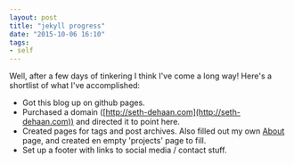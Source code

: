 ```yaml
---
layout: post
title: "jekyll progress"
date: "2015-10-06 16:10"
tags:
- self
---
```


Well, after a few days of tinkering I think I've come a long way! Here's a shortlist of what I've accomplished:

- Got this blog up on github pages.
- Purchased a domain ([http://seth-dehaan.com](http://seth-dehaan.com)) and directed it to point here.
- Created pages for tags and post archives. Also filled out my own [About](/about) page, and created en empty 'projects' page to fill.
- Set up a footer with links to social media / contact stuff.
